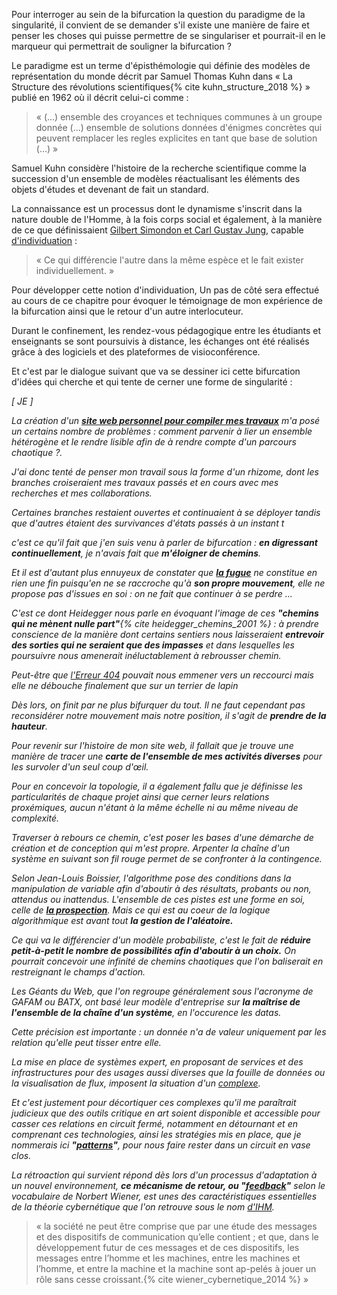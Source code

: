 Pour interroger au sein de la bifurcation la question du paradigme de la singularité, il convient de se demander s'il existe une manière de faire et penser les choses qui puisse permettre de se singulariser et pourrait-il en le marqueur qui permettrait de souligner la bifurcation ?

Le paradigme est un terme d'épisthémologie qui définie des modèles de représentation du monde décrit par Samuel Thomas Kuhn dans « La Structure des révolutions scientifiques{% cite kuhn_structure_2018 %} » publié en 1962 où il décrit celui-ci comme :

>« (...) ensemble des croyances et techniques communes à un groupe donnée (...) ensemble de solutions données d'énigmes concrètes qui peuvent remplacer les regles explicites en tant que base de solution (...) »

Samuel Kuhn considère l'histoire de la recherche scientifique comme la succession d'un ensemble de modèles réactualisant les éléments des objets d'études et devenant de fait un standard.

La connaissance est un processus dont le dynamisme s'inscrit dans la nature double de l'Homme, à la fois corps social et également, à la manière de ce que définissaient [Gilbert Simondon et Carl Gustav Jung](https://www.cairn.info/revue-societes-2011-1-page-105.htm#), capable [d'individuation](https://bifurcation.etxetxe.fr/7-annexes/lexique/) :

>« Ce qui différencie l'autre dans la même espèce et le fait exister individuellement. »

Pour développer cette notion d'individuation, Un pas de côté sera effectué au cours de ce chapitre pour évoquer le témoignage de mon expérience de la bifurcation ainsi que le retour d'un autre interlocuteur.

Durant le confinement, les rendez-vous pédagogique entre les étudiants et enseignants se sont poursuivis à distance, les échanges ont été réalisés grâce à des logiciels et des plateformes de visioconférence.

Et c'est par le dialogue suivant que va se dessiner ici cette bifurcation d'idées qui cherche et qui tente de cerner une forme de singularité :

_[ JE ]_

_La création d'un **[site web personnel pour compiler mes travaux](https://monsite.etxetxe.fr)** m'a posé un certains nombre de problèmes : comment parvenir à lier un ensemble hétérogène et le rendre lisible afin de à rendre compte d'un parcours chaotique ?._

_J'ai donc tenté de penser mon travail sous la forme d'un rhizome, dont les branches croiseraient mes travaux passés et en cours avec mes recherches et mes collaborations._

_Certaines branches restaient ouvertes et continuaient à se déployer tandis que d'autres étaient des survivances d'états passés à un instant t_

_c'est ce qu'il fait que j'en suis venu à parler de bifurcation : **en digressant continuellement**, je n'avais fait que **m'éloigner de chemins**._

_Et il est d'autant plus ennuyeux de constater que **[la fugue](https://bifurcation.etxetxe.fr/7-annexes/lexique/)** ne constitue en rien une fin puisqu'en ne se raccroche qu'à **son propre mouvement**, elle ne propose pas d'issues en soi : on ne fait que continuer à se perdre ..._

_C'est ce dont Heidegger nous parle en évoquant l'image de ces **"chemins qui ne mènent nulle part"**{% cite heidegger_chemins_2001 %} : à prendre conscience de la manière dont certains sentiers nous laisseraient **entrevoir des sorties qui ne seraient que des impasses** et dans lesquelles les poursuivre nous amenerait inéluctablement à rebrousser chemin._

_Peut-être que [l'Erreur 404](https://bifurcation.etxetxe.fr/404.html) pouvait nous emmener vers un reccourci mais elle ne débouche finalement que sur un terrier de lapin_

_Dès lors, on finit par ne plus bifurquer du tout. Il ne faut cependant pas reconsidérer notre mouvement mais notre position, il s'agit de **prendre de la hauteur**._

_Pour revenir sur l'histoire de mon site web, il fallait que je trouve une manière de tracer une **carte de l'ensemble de mes activités diverses** pour les survoler d'un seul coup d'œil._

_Pour en concevoir la topologie, il a également fallu que je définisse les particularités de chaque projet ainsi que cerner leurs relations proxémiques, aucun n'étant à la même échelle ni au même niveau de complexité._

_Traverser à rebours ce chemin, c'est poser les bases d'une démarche de création et de conception qui m'est propre. Arpenter la chaîne d'un système en suivant son fil rouge permet de se confronter à la contingence._

_Selon Jean-Louis Boissier, l'algorithme pose des conditions dans la manipulation de variable afin d'aboutir à des résultats, probants ou non, attendus ou inattendus. L'ensemble de ces pistes est une forme en soi, celle de **[la prospection](https://bifurcation.etxetxe.fr/7-annexes/lexique/)**. Mais ce qui est au coeur de la logique algorithmique est avant tout **la gestion de l'aléatoire.**_

_Ce qui va le différencier d'un modèle probabiliste, c'est le fait de **réduire petit-à-petit le nombre de possibilités afin d'aboutir à un choix.** On pourrait concevoir une infinité de chemins chaotiques que l'on baliserait en restreignant le champs d'action._

_Les Géants du Web, que l'on regroupe généralement sous l'acronyme de GAFAM ou BATX, ont basé leur modèle d'entreprise sur **la maîtrise de l'ensemble de la chaîne d'un système**, en l'occurence les datas._

_Cette précision est importante : un donnée n'a de valeur uniquement par les relation qu'elle peut tisser entre elle._

_La mise en place de systèmes expert, en proposant de services et des infrastructures pour des usages aussi diverses que la fouille de données ou la visualisation de flux, imposent la situation d'un [complexe](https://bifurcation.etxetxe.fr/7-annexes/lexique/)._

_Et c'est justement pour décortiquer ces complexes qu'il me paraîtrait judicieux que des outils critique en art soient disponible et accessible pour casser ces relations en circuit fermé, notamment en détournant et en comprenant ces technologies, ainsi les stratégies mis en place, que je nommerais ici **"[patterns](https://bifurcation.etxetxe.fr/7-annexes/lexique/)"**, pour nous faire rester dans un circuit en vase clos._

_La rétroaction qui survient répond dès lors d'un processus d'adaptation à un nouvel environnement, **ce mécanisme de retour, ou "[feedback](https://bifurcation.etxetxe.fr/7-annexes/lexique/)"** selon le vocabulaire de Norbert Wiener, est unes des caractéristiques essentielles de la théorie cybernétique que l'on retrouve sous le nom [d'IHM](https://bifurcation.etxetxe.fr/7-annexes/lexique/)._

>« la société ne peut être comprise que par une étude des messages et des dispositifs de communication qu’elle contient ; et que, dans le développement futur de ces messages et de ces dispositifs, les messages entre l’homme et les machines, entre les machines et l’homme, et entre la machine et la machine sont ap-pelés à jouer un rôle sans cesse croissant.{% cite wiener_cybernetique_2014 %} »
